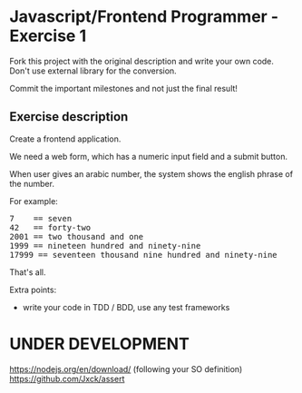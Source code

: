 
Javascript/Frontend Programmer - Exercise 1
=============================

Fork this project with the original description and write your own code. Don't use external library for the conversion.

Commit the important milestones and not just the final result!


Exercise description
--------------------

Create a frontend application.

We need a web form, which has a numeric input field and a submit button.

When user gives an arabic number, the system shows the english phrase of the number.

For example:
<pre>
7    == seven
42   == forty-two
2001 == two thousand and one
1999 == nineteen hundred and ninety-nine
17999 == seventeen thousand nine hundred and ninety-nine
</pre>

That's all.

Extra points:

* write your code in TDD / BDD, use any test frameworks


UNDER DEVELOPMENT
====================================

https://nodejs.org/en/download/ (following your SO definition)
https://github.com/Jxck/assert